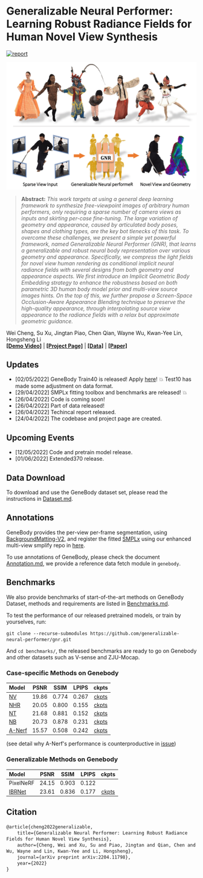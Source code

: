 # Generalizable Neural Performer: Learning Robust Radiance Fields for Human Novel View Synthesis
[![report](https://img.shields.io/badge/arxiv-report-red)](http://arxiv.org/abs/2204.11798) 
<!-- [![Open In Colab](https://colab.research.google.com/assets/colab-badge.svg)]() -->

![Teaser image](./docs/teaser.png)

> **Abstract:** *This work targets at using a general deep learning framework to synthesize free-viewpoint images of arbitrary human performers, only requiring a sparse number of camera views as inputs and skirting per-case fine-tuning. The large variation of geometry and appearance, caused by articulated body poses, shapes and clothing types, are the key bot tlenecks of this task. To overcome these challenges, we present a simple yet powerful framework, named Generalizable Neural Performer (GNR), that learns a generalizable and robust neural body representation over various geometry and appearance. Specifically, we compress the light fields for novel view human rendering as conditional implicit neural radiance fields with several designs from both geometry and appearance aspects. We first introduce an Implicit Geometric Body Embedding strategy to enhance the robustness based on both parametric 3D human body model prior and multi-view source images hints. On the top of this, we further propose a Screen-Space Occlusion-Aware Appearance Blending technique to preserve the high-quality appearance, through interpolating source view appearance to the radiance fields with a relax but approximate geometric guidance.* <br>

Wei Cheng, Su Xu, Jingtan Piao, Chen Qian, Wayne Wu, Kwan-Yee Lin, Hongsheng Li<br>
**[[Demo Video]](https://www.youtube.com/watch?v=2COR4u1ZIuk)** | **[[Project Page]](https://generalizable-neural-performer.github.io/)** | **[[Data]](https://generalizable-neural-performer.github.io/genebody.html)** | **[[Paper]](https://arxiv.org/pdf/2204.11798.pdf)**

## Updates
- [02/05/2022] GeneBody Train40 is released! Apply [here](./docs/Dataset.md#train40)! :boom: Test10 has made some adjustment on data format.
- [29/04/2022] SMPLx fitting toolbox and benchmarks are released! :boom:
- [26/04/2022] Code is coming soon!
- [26/04/2022] Part of data released!
- [26/04/2022] Techincal report released.
- [24/04/2022] The codebase and project page are created.

## Upcoming Events

- [12/05/2022] Code and pretrain model release.
- [01/06/2022] Extended370 release.


## Data Download
To download and use the GeneBody dataset set, please read the instructions in [Dataset.md](./docs/Dataset.md).

## Annotations
GeneBody provides the per-view per-frame segmentation, using [BackgroundMatting-V2](https://github.com/PeterL1n/BackgroundMattingV2), and register the fitted [SMPLx](https://github.com/PeterL1n/BackgroundMattingV2) using our enhanced multi-view smplify repo in [here](https://github.com/generalizable-neural-performer/bodyfitting).

To use annotations of GeneBody, please check the document [Annotation.md](./docs/Annotation.md), we provide a reference data fetch module in `genebody`.

## Benchmarks
We also provide benchmarks of start-of-the-art methods on GeneBody Dataset, methods and requirements are listed in [Benchmarks.md](https://github.com/generalizable-neural-performer/genebody-benchmarks).

To test the performance of our released pretrained models, or train by yourselves, run:
```
git clone --recurse-submodules https://github.com/generalizable-neural-performer/gnr.git
```
And `cd benchmarks/`, the released benchmarks are ready to go on Genebody and other datasets such as V-sense and ZJU-Mocap.

### Case-specific Methods on Genebody
| Model  | PSNR | SSIM |LPIPS| ckpts|
| :--- | :---------------:|:---------------:| :---------------:| :---------------:  |
| [NV](https://github.com/generalizable-neural-performer/genebody-benchmarks/tree/nv)| 19.86 |0.774 |  0.267 | [ckpts](https://hkustconnect-my.sharepoint.com/:f:/g/personal/wchengad_connect_ust_hk/EniK9r9UdbtGvYvtJITBGkIBlmxSHqaoEIiIgpYBGddCHQ?e=RbS0sG)|
| [NHR](https://github.com/generalizable-neural-performer/genebody-benchmarks/tree/nhr)| 20.05  |0.800 |  0.155 | [ckpts](https://hkustconnect-my.sharepoint.com/:f:/g/personal/wchengad_connect_ust_hk/EqQDNVch2j5DmyIDnHX0VgkBDdCksmT4Kfq2oPOMn6gfMg?e=dy6yUA)|
| [NT](https://github.com/generalizable-neural-performer/genebody-benchmarks/tree/nt)| 21.68  |0.881 |   0.152 | [ckpts](https://hkustconnect-my.sharepoint.com/:f:/g/personal/wchengad_connect_ust_hk/Etg3LW44m61OjZOgDp-f4TcB_rgm_32ve529z5EZgCmoGw?e=zGUadc)|
| [NB](https://github.com/generalizable-neural-performer/genebody-benchmarks/tree/nb)| 20.73  |0.878 |  0.231 | [ckpts](https://hkustconnect-my.sharepoint.com/personal/wchengad_connect_ust_hk/_layouts/15/onedrive.aspx?ga=1&id=%2Fpersonal%2Fwchengad%5Fconnect%5Fust%5Fhk%2FDocuments%2Fgenebody%2Dbenchmark%2Dpretrained%2Fnb%2Fgenebody)|
| [A-Nerf](https://github.com/generalizable-neural-performer/genebody-benchmarks/tree/A-Nerf)| 15.57 |0.508 |  0.242 | [ckpts](https://hkustconnect-my.sharepoint.com/:f:/g/personal/wchengad_connect_ust_hk/En56nksujH1Fn1qWiUJ-gpIBfzdHqHf66F-RvfzwTe2TBQ?e=Zz0EgX)|

(see detail why A-Nerf's performance is counterproductive in [issue](https://github.com/LemonATsu/A-NeRF/issues/8))
### Generalizable Methods on Genebody
| Model  | PSNR | SSIM |LPIPS| ckpts|
| :--- | :---------------:|:---------------:| :---------------:| :---------------:  |
| PixelNeRF | 24.15   |0.903 | 0.122 | |
| [IBRNet](https://github.com/generalizable-neural-performer/genebody-benchmarks/tree/ibrnet)| 23.61    |0.836 |  0.177 | [ckpts](https://hkustconnect-my.sharepoint.com/personal/wchengad_connect_ust_hk/_layouts/15/onedrive.aspx?ga=1&id=%2Fpersonal%2Fwchengad%5Fconnect%5Fust%5Fhk%2FDocuments%2Fgenebody%2Dbenchmark%2Dpretrained%2Fibrnet)|

## Citation

```
@article{cheng2022generalizable,
    title={Generalizable Neural Performer: Learning Robust Radiance Fields for Human Novel View Synthesis},
    author={Cheng, Wei and Xu, Su and Piao, Jingtan and Qian, Chen and Wu, Wayne and Lin, Kwan-Yee and Li, Hongsheng},
    journal={arXiv preprint arXiv:2204.11798},
    year={2022}
}
```
